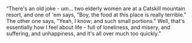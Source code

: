“There's an old joke - um... two elderly women are at a Catskill mountain resort, and one of 'em says, "Boy, the food at this place is really terrible." The other one says, "Yeah, I know; and such small portions." Well, that's essentially how I feel about life - full of loneliness, and misery, and suffering, and unhappiness, and it's all over much too quickly.” 